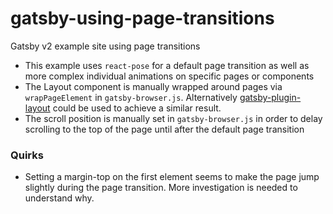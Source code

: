 # gatsby-using-page-transitions

Gatsby v2 example site using page transitions

- This example uses `react-pose` for a default page transition as well as more complex individual animations on specific pages or components
- The Layout component is manually wrapped around pages via `wrapPageElement` in `gatsby-browser.js`. Alternatively [gatsby-plugin-layout](https://github.com/gatsbyjs/gatsby/tree/master/packages/gatsby-plugin-layout) could be used to achieve a similar result.
- The scroll position is manually set in `gatsby-browser.js` in order to delay scrolling to the top of the page until after the default page transition

### Quirks

- Setting a margin-top on the first element seems to make the page jump slightly during the page transition. More investigation is needed to understand why.
